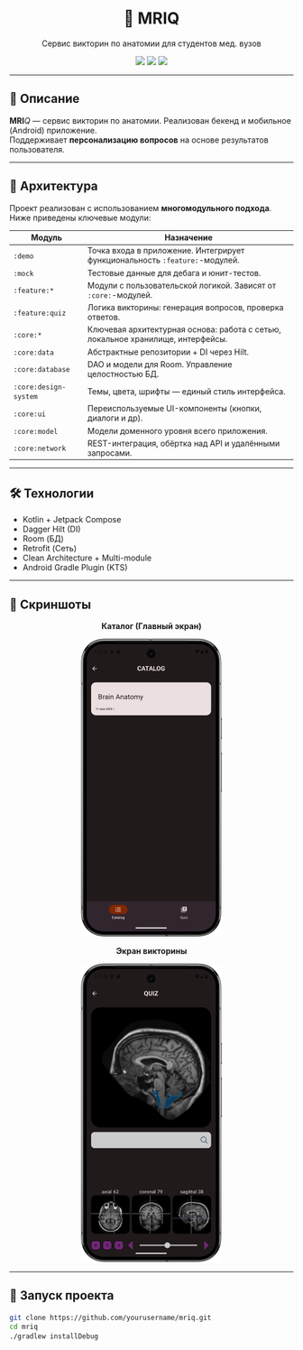 <h1 align="center">🧠 MRIQ</h1>
<p align="center">Сервис  викторин по анатомии для студентов мед. вузов</p>

<p align="center">
  <img src="https://img.shields.io/badge/platform-Android-green?style=for-the-badge" />
  <img src="https://img.shields.io/badge/architecture-Multi--Module-blueviolet?style=for-the-badge" />
  <img src="https://img.shields.io/badge/state-In%20Development-orange?style=for-the-badge" />
</p>

---

## 📝 Описание

**MRI***Q* — сервис викторин по анатомии. Реализован бекенд и мобильное (Android) приложение.  
Поддерживает **персонализацию вопросов** на основе результатов пользователя.

---

## 🧩 Архитектура

Проект реализован с использованием **многомодульного подхода**. Ниже приведены ключевые модули:

| Модуль                | Назначение                                                                      |
|-----------------------|---------------------------------------------------------------------------------|
| `:demo`               | Точка входа в приложение. Интегрирует функциональность `:feature:`-модулей.     |
| `:mock`               | Тестовые данные для дебага и юнит-тестов.                                       |
| `:feature:*`          | Модули с пользовательской логикой. Зависят от `:core:`-модулей.                 |
| `:feature:quiz`       | Логика викторины: генерация вопросов, проверка ответов.                         |
| `:core:*`             | Ключевая архитектурная основа: работа с сетью, локальное хранилище, интерфейсы. |
| `:core:data`          | Абстрактные репозитории + DI через Hilt.                                        |
| `:core:database`      | DAO и модели для Room. Управление целостностью БД.                              |
| `:core:design-system` | Темы, цвета, шрифты — единый стиль интерфейса.                                  |
| `:core:ui`            | Переиспользуемые UI-компоненты (кнопки, диалоги и др).                          |
| `:core:model`         | Модели доменного уровня всего приложения.                                       |
| `:core:network`       | REST-интеграция, обёртка над API и удалёнными запросами.                        |

---

## 🛠️ Технологии

- Kotlin + Jetpack Compose
- Dagger Hilt (DI)
- Room (БД)
- Retrofit (Сеть)
- Clean Architecture + Multi-module
- Android Gradle Plugin (KTS)

---

## 📸 Скриншоты

<p align="center"><strong>Каталог (Главный экран)</strong></p>
<p align="center">
    <img src="screenshots/catalog.png" width="250"/>
</p>
<p align="center"><strong>Экран викторины</strong></p>
<p align="center">
    <img src="screenshots/quiz.png" width="250"/>
</p>

---

## 🚀 Запуск проекта

```bash
git clone https://github.com/yourusername/mriq.git
cd mriq
./gradlew installDebug
```